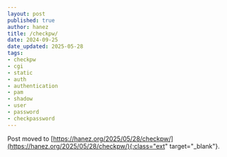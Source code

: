 ```yaml
---
layout: post
published: true
author: hanez
title: /checkpw/
date: 2024-09-25
date_updated: 2025-05-28
tags:
- checkpw
- cgi
- static
- auth
- authentication
- pam
- shadow
- user
- password
- checkpassword
---
```


Post moved to [https://hanez.org/2025/05/28/checkpw/](https://hanez.org/2025/05/28/checkpw/){:class="ext" target="_blank"}.

